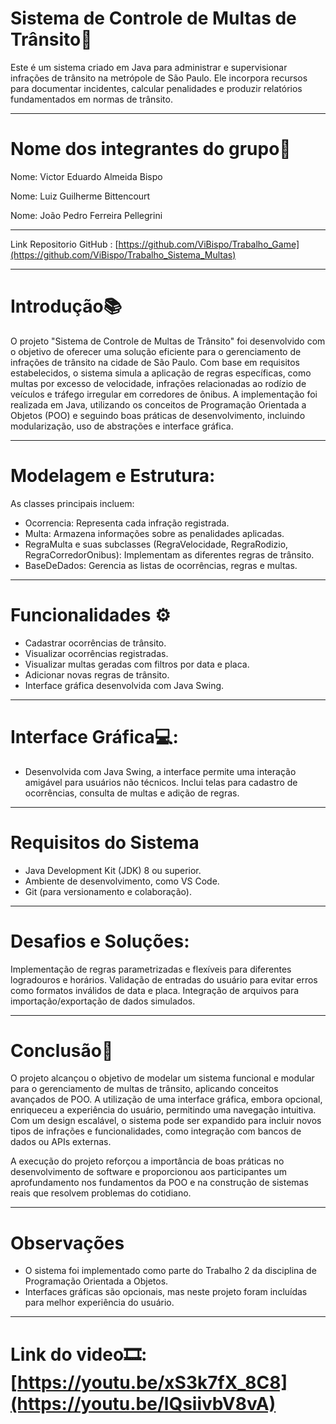 # Sistema de Controle de Multas de Trânsito🚦
Este é um sistema criado em Java para administrar e supervisionar infrações de trânsito na metrópole de São Paulo. Ele incorpora recursos para documentar incidentes, calcular penalidades e produzir relatórios fundamentados em normas de trânsito.

------------------------------------------------------------------------------------------------------

# Nome dos integrantes do grupo📄
Nome: Victor Eduardo Almeida Bispo

Nome: Luiz Guilherme Bittencourt 

Nome: João Pedro Ferreira Pellegrini

------------------------------------------------------------------------------------------------------
Link Repositorio GitHub : [https://github.com/ViBispo/Trabalho_Game](https://github.com/ViBispo/Trabalho_Sistema_Multas)

------------------------------------------------------------------------------------------------------
# Introdução📚
O projeto "Sistema de Controle de Multas de Trânsito" foi desenvolvido com o objetivo de oferecer uma solução eficiente para o gerenciamento de infrações de trânsito na cidade de São Paulo. Com base em requisitos estabelecidos, o sistema simula a aplicação de regras específicas, como multas por excesso de velocidade, infrações relacionadas ao rodízio de veículos e tráfego irregular em corredores de ônibus. A implementação foi realizada em Java, utilizando os conceitos de Programação Orientada a Objetos (POO) e seguindo boas práticas de desenvolvimento, incluindo modularização, uso de abstrações e interface gráfica.

------------------------------------------------------------------------------------------------------
# Modelagem e Estrutura:

As classes principais incluem:
- Ocorrencia: Representa cada infração registrada.
- Multa: Armazena informações sobre as penalidades aplicadas.
- RegraMulta e suas subclasses (RegraVelocidade, RegraRodizio, RegraCorredorOnibus): Implementam as diferentes regras de trânsito.
- BaseDeDados: Gerencia as listas de ocorrências, regras e multas.
  
------------------------------------------------------------------------------------------------------
# Funcionalidades ⚙
- Cadastrar ocorrências de trânsito.
- Visualizar ocorrências registradas.
- Visualizar multas geradas com filtros por data e placa.
- Adicionar novas regras de trânsito.
- Interface gráfica desenvolvida com Java Swing.

------------------------------------------------------------------------------------------------------
# Interface Gráfica💻:

- Desenvolvida com Java Swing, a interface permite uma interação amigável para usuários não técnicos. Inclui telas para cadastro de ocorrências, consulta de multas e adição de regras.

------------------------------------------------------------------------------------------------------
# Requisitos do Sistema
- Java Development Kit (JDK) 8 ou superior.
- Ambiente de desenvolvimento, como VS Code.
- Git (para versionamento e colaboração).

------------------------------------------------------------------------------------------------------
# Desafios e Soluções:

Implementação de regras parametrizadas e flexíveis para diferentes logradouros e horários.
Validação de entradas do usuário para evitar erros como formatos inválidos de data e placa.
Integração de arquivos para importação/exportação de dados simulados.

------------------------------------------------------------------------------------------------------

# Conclusão📍
O projeto alcançou o objetivo de modelar um sistema funcional e modular para o gerenciamento de multas de trânsito, aplicando conceitos avançados de POO. A utilização de uma interface gráfica, embora opcional, enriqueceu a experiência do usuário, permitindo uma navegação intuitiva. Com um design escalável, o sistema pode ser expandido para incluir novos tipos de infrações e funcionalidades, como integração com bancos de dados ou APIs externas.

A execução do projeto reforçou a importância de boas práticas no desenvolvimento de software e proporcionou aos participantes um aprofundamento nos fundamentos da POO e na construção de sistemas reais que resolvem problemas do cotidiano.

------------------------------------------------------------------------------------------------------
# Observações
- O sistema foi implementado como parte do Trabalho 2 da disciplina de Programação Orientada a Objetos.
- Interfaces gráficas são opcionais, mas neste projeto foram incluídas para melhor experiência do usuário.

------------------------------------------------------------------------------------------------------
# Link do video🎞: [https://youtu.be/xS3k7fX_8C8](https://youtu.be/lQsiivbV8vA)

